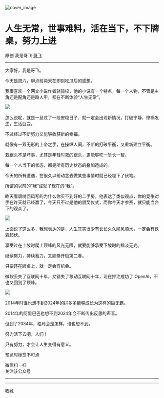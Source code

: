 ![cover_image](https://mmbiz.qpic.cn/sz_mmbiz_jpg/LBrX00GQeicuqicY97qfQJDK5rmmpfe8c0ibJCSk77PruWA8yFdKDjlUQBKf8RicCddBphbKljL12J1lIfXxppZvew/0?wx_fmt=jpeg)

#  人生无常，世事难料，活在当下，不下牌桌，努力上进

原创  我是哥飞  [ 哥飞 ](javascript:void\(0\);)

__ _ _ _ _

大家好，我是哥飞。

  

今天是周六，聊点前两天在即刻吃瓜后的感想。

  

我很喜欢一个网文小说作者骁骑校，他的小说有一个特点，每一个人物，不管是主角还是配角还是路人甲，都在不断体验“人生无常”。

  

![](https://mmbiz.qpic.cn/sz_mmbiz_jpg/LBrX00GQeicuqicY97qfQJDK5rmmpfe8c0TLzAc5ic2DibHGXrPB7N2Tz7QpYeulTobK1DPe4AFDeL2L86TU0cyFXw/640?wx_fmt=jpeg)
​

怎么说呢，就是一旦过了一段安稳日子，就一定会出现新情况，打破宁静，惨祸发生，生活巨变。

  

不过经过不断努力又能够收获新的幸福。

  

就像有一双无形的上帝之手，在操纵人间，不断的打破平衡，又重新建立平衡。

  

栽跟头不是坏事，尤其是年轻时栽的跟头，更能够吃一堑长一智。

  

每一个人当下的状态，都是所有历史状态的叠加造成的。

  

今天的所有遭遇，在很久以前动念去做某些事情时就已经埋下了伏笔。

  

所谓的以前的“我”成就了现在的“我”。

  

昨天看碧树西风写的为什么你买不到好的二手房，他表达了类似观点，你的竞争对手在昨天就已经赢了，今天只不过是他的颁奖仪式，而你今天才参赛，就只能当台下的观众了。

  

![](https://mmbiz.qpic.cn/sz_mmbiz_jpg/LBrX00GQeicuqicY97qfQJDK5rmmpfe8c0kzTibiaazxZQaCMTcTic0fXRreD2n3ias7eoOXiaJWWeShTdK6lNll1MSHw/640?wx_fmt=jpeg)
​

上面说了这么多，我想表达的是，人生其实很少有长长久久顺风顺水，一定会有跌宕起伏。

  

享受过在上坡时爬上顶峰的风光无限，就要能够承受下坡时的黯淡无光。

  

继续努力，持续蓄力，又能够开启第二春。

  

只要还在牌桌上，就一定会有机会。

  

微软丢失了互联网十年，又错失了移动互联网十年，现在押注成功了 OpenAI，不也又回到了顶峰。

  

![](https://mmbiz.qpic.cn/sz_mmbiz_jpg/LBrX00GQeicuqicY97qfQJDK5rmmpfe8c0ay189uo6JdKxV6Zr92I1QXOiahMONIDyVSicQZXsVlIBaDhcXtpJhxQQ/640?wx_fmt=jpeg)
​

2014年时谁也想不到2024年的拼多多能够成长为这样的巨无霸。

  

2014年的阿里巴巴也想不到2024年会不断传出反思的声音。

  

但到了2034年，格局会是怎样，谁也想不到。

  

努力活下去吧，人们！

  

只有努力，才会让人生变得有意义。

预览时标签不可点

微信扫一扫  
关注该公众号





****



****



  收藏

